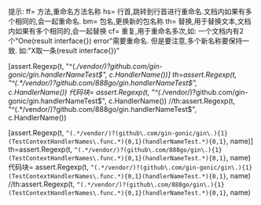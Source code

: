 提示:
ff= 方法,重命名方法名称
hs= 行首,跳转到行首进行重命名.文档内如果有多个相同的,会一起重命名.
bm= 包名,更换新的包名称
th= 替换,用于替换文本,文档内如果有多个相同的,会一起替换
cf= 重复,用于重命名多次,如: 一个文档内有2个"One(result interface{}) error"需要重命名.
    但是要注意,多个新名称要保持一致. 如:"X取一条(result interface{})"


[assert.Regexp(t, "^(.*/vendor/)?github.com/gin-gonic/gin.handlerNameTest$", c.HandlerName())]
th=assert.Regexp(t, "^(.*/vendor/)?github.com/888go/gin.handlerNameTest$", c.HandlerName())
代码块=	assert.Regexp(t, "^(.*/vendor/)?github.com/gin-gonic/gin.handlerNameTest$", c.HandlerName()) //th:assert.Regexp(t, "^(.*/vendor/)?github.com/888go/gin.handlerNameTest$", c.HandlerName())

[assert.Regexp(t, `^(.*/vendor/)?(github\.com/gin-gonic/gin\.){1}(TestContextHandlerNames\.func.*){0,1}(handlerNameTest.*){0,1}`, name)]
th=assert.Regexp(t, `^(.*/vendor/)?(github\.com/888go/gin\.){1}(TestContextHandlerNames\.func.*){0,1}(handlerNameTest.*){0,1}`, name)
代码块=		assert.Regexp(t, `^(.*/vendor/)?(github\.com/gin-gonic/gin\.){1}(TestContextHandlerNames\.func.*){0,1}(handlerNameTest.*){0,1}`, name) //th:assert.Regexp(t, `^(.*/vendor/)?(github\.com/888go/gin\.){1}(TestContextHandlerNames\.func.*){0,1}(handlerNameTest.*){0,1}`, name)
